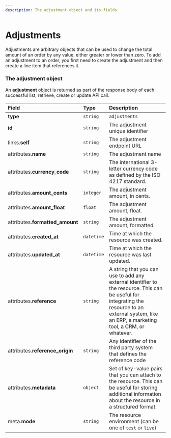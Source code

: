 ```yaml
---
description: The adjustment object and its fields
---
```


# Adjustments

Adjustments are arbitrary objects that can be used to change the total amount of an order by any value, either greater or lower than zero. To add an adjustment to an order, you first need to create the adjustment and then create a line item that references it.


### The adjustment object

An **adjustment** object is returned as part of the response body of each successful list, retrieve, create or update API call.

| Field | Type | Description |
| :--- | :--- | :--- |
| **type** | `string` | `adjustments` |
| **id** | `string` | The adjustment unique identifier |
| links.**self** | `string` | The adjustment endpoint URL |
| attributes.**name** | `string` | The adjustment name |
| attributes.**currency_code** | `string` | The international 3-letter currency code as defined by the ISO 4217 standard. |
| attributes.**amount_cents** | `integer` | The adjustment amount, in cents. |
| attributes.**amount_float** | `float` | The adjustment amount, float. |
| attributes.**formatted_amount** | `string` | The adjustment amount, formatted. |
| attributes.**created_at** | `datetime` | Time at which the resource was created. |
| attributes.**updated_at** | `datetime` | Time at which the resource was last updated. |
| attributes.**reference** | `string` | A string that you can use to add any external identifier to the resource. This can be useful for integrating the resource to an external system, like an ERP, a marketing tool, a CRM, or whatever. |
| attributes.**reference_origin** | `string` | Any identifier of the third party system that defines the reference code |
| attributes.**metadata** | `object` | Set of key-value pairs that you can attach to the resource. This can be useful for storing additional information about the resource in a structured format. |
| meta.**mode** | `string` | The resource environment \(can be one of `test` or `live`\) |


